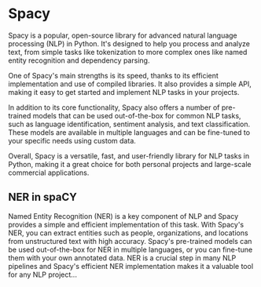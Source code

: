 # Spacy
Spacy is a popular, open-source library for advanced natural language processing (NLP) in Python. It's designed to help you process and analyze text, from simple tasks like tokenization to more complex ones like named entity recognition and dependency parsing.

One of Spacy's main strengths is its speed, thanks to its efficient implementation and use of compiled libraries. It also provides a simple API, making it easy to get started and implement NLP tasks in your projects.

In addition to its core functionality, Spacy also offers a number of pre-trained models that can be used out-of-the-box for common NLP tasks, such as language identification, sentiment analysis, and text classification. These models are available in multiple languages and can be fine-tuned to your specific needs using custom data.

Overall, Spacy is a versatile, fast, and user-friendly library for NLP tasks in Python, making it a great choice for both personal projects and large-scale commercial applications.

## NER in spaCY
Named Entity Recognition (NER) is a key component of NLP and Spacy provides a simple and efficient implementation of this task. With Spacy's NER, you can extract entities such as people, organizations, and locations from unstructured text with high accuracy. Spacy's pre-trained models can be used out-of-the-box for NER in multiple languages, or you can fine-tune them with your own annotated data. NER is a crucial step in many NLP pipelines and Spacy's efficient NER implementation makes it a valuable tool for any NLP project...
